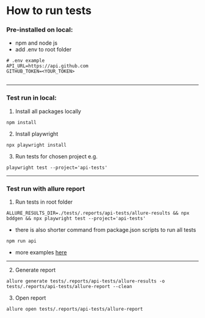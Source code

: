 # How to run tests

### Pre-installed on local:

- npm and node js
- add .env to root folder

```
# .env example
API_URL=https://api.github.com
GITHUB_TOKEN=<YOUR_TOKEN>


```

---

### Test run in local:

1. Install all packages locally

```
npm install
```

2. Install playwright

```
npx playwright install
```


3. Run tests for chosen project e.g.

```
playwright test --project='api-tests'
```


---

### Test run with allure report

1. Run tests in root folder

```
ALLURE_RESULTS_DIR=./tests/.reports/api-tests/allure-results && npx bddgen && npx playwright test --project='api-tests'
```

- there is also shorter command from package.json scripts to run all tests

```
npm run api
```

- more examples [here](https://playwright.dev/docs/running-tests)

---

2. Generate report

```
allure generate tests/.reports/api-tests/allure-results -o tests/.reports/api-tests/allure-report --clean
```

3. Open report

```
allure open tests/.reports/api-tests/allure-report
```
